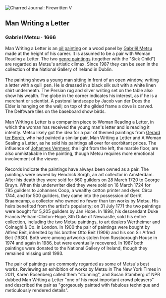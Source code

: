 <div class="artwork-of-the-day">
  <div class="container">
    <div class="img-wrapper">
      <img
        src="https://uploads3.wikiart.org/00129/images/gabriel-metsu/man-writing-a-letter.jpg!Large.jpg"
        alt="Charred Journal: Firewritten V" />
    </div>
    <div class="artwork-detail">
      <div class="artwork-origin"> 
        <h2 class="artwork-name">Man Writing a Letter</h2>
        <h3 class="artist">
          Gabriel Metsu
                    ·  1666
        </h3>
      </div>
      <p class="description">
        <span class="artwork-description-text ng-binding" ng-bind-html="viewModel.ArtworkOfTheDay.Description | unsafe">Man Writing a Letter is an <a target="_blank" href="/en/paintings-by-media/oil-on-sacking">oil painting</a> on a wood panel by <a target="_blank" href="/en/gabriel-metsu">Gabriël Metsu</a> made at the height of his career. It is assumed to be a pair with Woman Reading a Letter. The two <a target="_blank" href="/en/paintings-by-genre/genre-painting">genre paintings</a> (together with the "Sick Child") are regarded as Metsu's artistic climax. Since 1987 they can be seen in the collection of the National Gallery of Ireland in Dublin.
<br>
<br>The painting shows a young man sitting in front of an open window, writing a letter with a quill pen. He is dressed in a black silk suit with a white linen shirt underneath. The Persian rug and silver writing set on the table also show his wealth. The globe in the corner indicates his interest, as if he is a merchant or scientist. A pastoral landscape by Jacob van der Does the Elder is hanging on the wall; on top of the gilded frame a dove is carved. The Delftware tiles on the baseboard show birds.
<br>
<br>Man Writing a Letter is a companion piece to Woman Reading a Letter, in which the woman has received the young man's letter and is reading it intently. Metsu likely got the idea for a pair of themed paintings from <a target="_blank" href="/en/gerard-terborch">Gerard ter Borch</a>, who had painted a similar pair, Man Writing a Letter and A Woman Sealing a Letter, as he sold his paintings all over for exorbitant prices. The influence of <a target="_blank" href="/en/johannes-vermeer">Johannes Vermeer</a>, the light from the left, the marble floor, are also unmistakable in the painting, though Metsu requires more emotional involvement of the viewer.
<br>
<br>Records indicate the paintings have always been owned as a pair. The paintings were owned by Hendrick Sorgh, an art collector in Amsterdam. After his death they were sold for 560&nbsp;guilders on 28 March 1720 to George Bruyn. When this underwriter died they were sold on 16 March 1724 for 785&nbsp;guilders to Johannes Coop, a wealthy cotton printer and dyer. Circa 1744, and for 500 guilders, they came into the possession of Gerrit Braamcamp, a collector who owned no fewer than ten works by Metsu. His heirs benefited from the artist's popularity; on 31 July 1771 the two paintings were bought for 5,205&nbsp;guilders by Jan Hope. In 1898, his descendant Duke Francis Pelham-Clinton-Hope, 8th Duke of Newcastle, sold his entire collection, including the two Metsu paintings, to art dealers Wertheimer and Colnaghi &amp; Co. in London. In 1900 the pair of paintings were bought by Alfred Beit, inherited by his brother Otto Beit (1906) and his son Sir Alfred Beit (1930). Both were among artworks stolen from Russborough House in 1974 and again in 1986, but were eventually recovered. In 1987 both paintings were donated to the National Gallery of Ireland, though they remained missing until 1993.
<br>
<br>The pair of paintings are commonly regarded as some of Metsu's best works. Reviewing an exhibition of works by Metsu in The New York Times in 2011, Karen Rosenberg called them "stunning", and Susan Stamberg of NPR dubbed Man Writing a Letter "one of his most important crowd pleasers" and described the pair as "gorgeously painted with fabulous technique and meticulously rendered details".</span>
                        <div class="text-shadow-container" ng-show="showShadow" style=""></div>
      </p>
    </div>
  </div>

</div>
